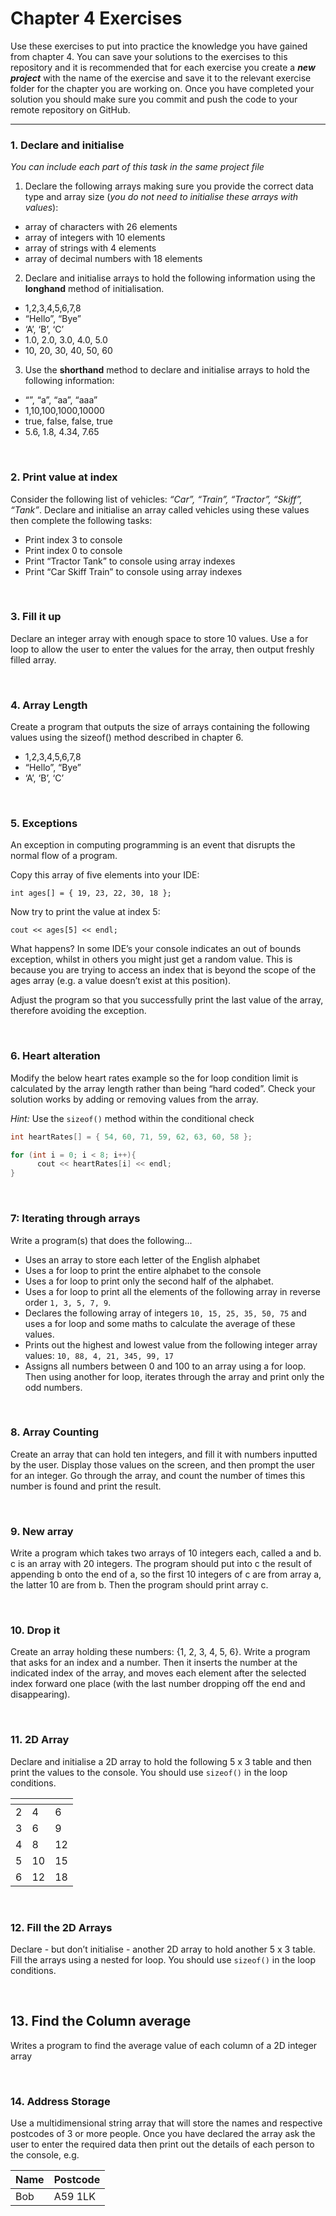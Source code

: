 # Chapter 4 Exercises

Use these exercises to put into practice the knowledge you have gained from chapter 4. You can save your solutions to the exercises to this repository and it is recommended that for each exercise you create a _**new project**_ with the name of the exercise and save it to the relevant exercise folder for the chapter you are working on. Once you have completed your solution you should make sure you commit and push the code to your remote repository on GitHub.

---

### 1. Declare and initialise

*You can include each part of this task in the same project file*


1) Declare the following arrays making sure you provide the correct data type and array size (*you do not need to initialise these arrays with values*):

* array of characters with 26 elements
* array of integers with 10 elements
* array of strings with 4 elements
* array of decimal numbers with 18 elements

2) Declare and initialise arrays to hold the following information using the **longhand** method of initialisation.

* 1,2,3,4,5,6,7,8
* “Hello”, “Bye”
* ‘A’, ‘B’, ‘C’
* 1.0, 2.0, 3.0, 4.0, 5.0
* 10, 20, 30, 40, 50, 60

3) Use the **shorthand** method to declare and initialise arrays to hold the following information:

* “”, “a”, “aa”, “aaa”
* 1,10,100,1000,10000
* true, false, false, true
* 5.6, 1.8, 4.34, 7.65

&nbsp;
&nbsp;

### 2. Print value at index

Consider the following list of vehicles: *“Car”, “Train”, “Tractor”, “Skiff”, “Tank”*. Declare and initialise an array called vehicles using these values then complete the following tasks:

* Print index 3 to console
* Print index 0 to console
* Print “Tractor Tank” to console using array indexes
* Print “Car Skiff Train” to console using array indexes

&nbsp;
&nbsp;

### 3. Fill it up

Declare an integer array with enough space to store 10 values. Use a for loop to allow the user to enter the values for the array, then output freshly filled array.

&nbsp;
&nbsp;

### 4. Array Length

Create a program that outputs the size of arrays containing the following values using the sizeof() method described in chapter 6.

* 1,2,3,4,5,6,7,8
* “Hello”, “Bye”
* ‘A’, ‘B’, ‘C’

&nbsp;
&nbsp;

### 5. Exceptions

An exception in computing programming is an event that disrupts the normal flow of a program.

Copy this array of five elements into your IDE:

```C+
int ages[] = { 19, 23, 22, 30, 18 };
```

Now try to print the value at index 5:

```C+
cout << ages[5] << endl;
```

What happens? In some IDE’s your console indicates an out of bounds exception, whilst in others you might just get a random value. This is because you are trying to access an index that is beyond the scope of the ages array (e.g. a value doesn’t exist at this position).

Adjust the program so that you successfully print the last value of the array, therefore avoiding the exception.

&nbsp;
&nbsp;

### 6. Heart alteration

Modify the below heart rates example so the for loop condition limit is calculated by the array length rather than being “hard coded”. Check your solution works by adding or removing values from the array.

*Hint:* Use the ```sizeof()``` method within the conditional check

```C++
int heartRates[] = { 54, 60, 71, 59, 62, 63, 60, 58 };

for (int i = 0; i < 8; i++){
      cout << heartRates[i] << endl;
}
```

&nbsp;
&nbsp;

### 7: Iterating through arrays

Write a program(s) that does the following...

* Uses an array to store each letter of the English alphabet
* Uses a for loop to print the entire alphabet to the console
* Uses a for loop to print only the second half of the alphabet.
* Uses a for loop to print all the elements of the following array in reverse order ```1, 3, 5, 7, 9```.
* Declares the following array of integers ```10, 15, 25, 35, 50, 75``` and uses a for loop and some maths to calculate the average of these values.
* Prints out the highest and lowest value from the following integer array values: ```10, 88, 4, 21, 345, 99, 17```
* Assigns all numbers between 0 and 100 to an array using a for loop. Then using another for loop, iterates through the array and print only the odd numbers.

&nbsp;
&nbsp;

### 8. Array Counting			
Create an array that can hold ten integers, and fill it with numbers inputted by the user. Display those values on the screen, and then prompt the user for an integer. Go through the array, and count the number of times this number is found and print the result.

&nbsp;
&nbsp;

### 9. New array

Write a program which takes two arrays of 10 integers each, called a and b. c is an array with 20 integers. The program should put into c the result of appending b onto the end of a, so the first 10 integers of c are from array a, the latter 10 are from b. Then the program should print array c.

&nbsp;
&nbsp;

### 10. Drop it

Create an array holding these numbers: {1, 2, 3, 4, 5, 6}. Write a program that asks for an index and a number. Then it inserts the number at the indicated index of the array, and moves each element after the selected index forward one place (with the last number dropping off the end and disappearing).

&nbsp;
&nbsp;

### 11. 2D Array

Declare and initialise a 2D array to hold the following 5 x 3 table and then print the values to the console. You should use ```sizeof()``` in the loop conditions.

| <!-- -->    | <!-- -->    | <!-- -->    |
|-------------|-------------|-------------|
| 2 | 4 | 6 |
| 3 | 6 | 9 |
| 4 | 8 | 12 |
| 5 | 10 | 15 |
| 6 | 12 | 18 |

&nbsp;
&nbsp;

### 12. Fill the 2D Arrays

Declare - but don’t initialise - another 2D array to hold another 5 x 3 table. Fill the arrays using a nested for loop. You should use ```sizeof()``` in the loop conditions.

&nbsp;
&nbsp;

## 13. Find the Column average

Writes a program to find the average value of each column of a 2D integer array

&nbsp;
&nbsp;

### 14. Address Storage

Use a multidimensional string array that will store the names and respective postcodes of 3 or more people. Once you have declared the array ask the user to enter the required data then print out the details of each person to the console, e.g.

| Name | Postcode |
|------|----------|
| Bob	 | A59 1LK  |

&nbsp;
&nbsp;
